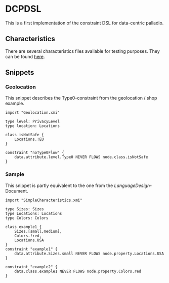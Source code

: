 # DCPDSL

This is a first implementation of the constraint DSL for data-centric palladio.

## Characteristics

There are several characteristics files available for testing purposes. They can be found [here](https://github.com/sebinside/DCPDSL/tree/master/Characteristics).

## Snippets

### Geolocation

This snippet describes the Type0-constraint from the geolocation / shop example.

```smalltalk
import "Geolocation.xmi"

type level: PrivacyLevel
type location: Locations

class isNotSafe {
	Locations.!EU
}

constraint "noType0Flow" {
	data.attribute.level.Type0 NEVER FLOWS node.class.isNotSafe
}
```

### Sample

This snippet is partly equivalent to the one from the *LanguageDesign*-Document.

```smalltalk
import "SimpleCharacteristics.xmi"

type Sizes: Sizes
type Locations: Locations
type Colors: Colors

class example1 {
    Sizes.[small,medium],
    Colors.!red,
    Locations.USA
}
constraint "example1" {
	data.attribute.Sizes.small NEVER FLOWS node.property.Locations.USA
}

constraint "example2" {
	data.class.example1 NEVER FLOWS node.property.Colors.red
}
```